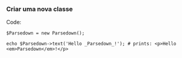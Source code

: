 ### Criar uma nova classe

Code:

```
$Parsedown = new Parsedown();

echo $Parsedown->text('Hello _Parsedown_!'); # prints: <p>Hello <em>Parsedown</em>!</p>
```